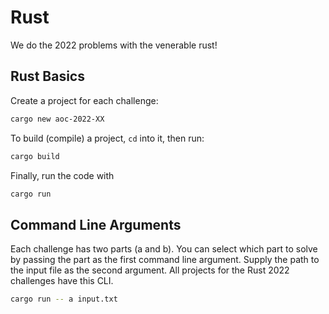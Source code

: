 # Rust

We do the 2022 problems with the venerable rust!


## Rust Basics

Create a project for each challenge:

```bash
cargo new aoc-2022-XX
```

To build (compile) a project, `cd` into it, then run:

```bash
cargo build
```

Finally, run the code with

```bash
cargo run
```

## Command Line Arguments

Each challenge has two parts (a and b). You can select which part to solve by passing the part as the first command line argument. Supply the path to the input file as the second argument. All projects for the Rust 2022 challenges have this CLI.

```bash
cargo run -- a input.txt
```


